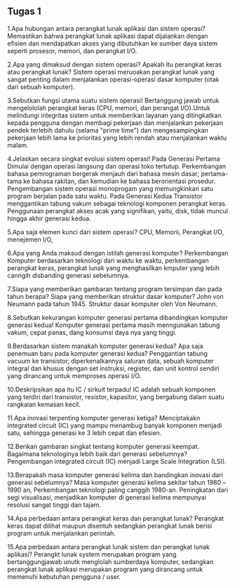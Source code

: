 ## Tugas 1

1.Apa hubungan antara perangkat lunak aplikasi dan sistem operasi?
Memastikan bahwa perangkat lunak aplikasi dapat dijalankan dengan efisien dan mendapatkan akses yang dibutuhkan ke sumber daya sistem seperti prosesor, memori, dan perangkat I/O.

2.Apa yang dimaksud dengan sistem operasi? Apakah itu perangkat keras atau perangkat lunak?
Sistem operasi meruoakan perangkat lunak yang sangat penting dalam menjalankan operasi-operasi dasar komputer (otak dari sebuah komputer). 

3.Sebutkan fungsi utama suatu sistem operasi!
Bertanggung jawab untuk mengelololah perangkat keras (CPU, memori, dan perangat I/O).Untuk melindungi integritas sistem untuk memberikan layanan yang ditingkatkan kepada pengguna dengan membagi pekerjaan dan menjalankan pekerjaan pendek terlebih dahulu (selama "prime time") dan mengesampingkan pekerjaan lebih lama ke prioritas yang lebih rendah atau menjalankan waktu malam.

4.Jelaskan secara singkat evolusi sistem operasi!
Pada Generasi Pertama Dimulai dengan operasi langsung dan operasi toko tertutup. Perkembangan bahasa pemrograman bergerak menjauh dari bahasa mesin dasar; pertama-tama ke bahasa rakitan, dan kemudian ke bahasa berorientasi prosedur. Pengembangan sistem operasi monoprogam yang memungkinkan satu program berjalan pada satu waktu. Pada Generasi Kedua  Transistor menggantikan tabung vakum sebagai teknologi komponen perangkat keras. Penggunaan perangkat akses acak yang signifikan, yaitu, disk, tidak muncul hingga akhir generasi kedua.

5.Apa saja elemen kunci dari sistem operasi?
CPU, Memorii, Perangkat I/O, menejemen I/O, 

6.Apa yang Anda maksud dengan istilah generasi komputer?
Perkembangan Komputer berdasarkan teknologi dari waktu ke waktu, perkembangan perangkat keras, perangkat lunak yang menghasilkan kmputer yang lebih canngih disbanding generasi sebelumnya.

7.Siapa yang memberikan gambaran tentang program tersimpan dan pada tahun berapa? Siapa yang memberikan struktur dasar komputer?
John von Neumann pada tahun 1945. Struktur dasar komputer oleh Von Neumann.

8.Sebutkan kekurangan komputer generasi pertama dibandingkan komputer generasi kedua!
Komputer generasi pertama masih menngunakan tabung vakum, cepat panas, dang konsumsi daya nya yang tinggi.

9.Berdasarkan sistem manakah komputer generasi kedua? Apa saja penemuan baru pada komputer generasi kedua?
Penggantian tabung vacuum ke transistor, diperkenalkannya saluran data, sebuah komputer integral dan khusus dengan set instruksi, register, dan unit kontrol sendiri yang dirancang untuk memproses operasi I/O.

10.Deskripsikan apa itu IC / sirkuit terpadu!
IC adalah sebuah komponen yang terdiri dari transistor, resistor, kapasitor, yang bergabung dalam suatu rangkaian kemasan kecil.

11.Apa inovasi terpenting komputer generasi ketiga?
Menciptakakn integrated circuit (IC) yang mampu menambug banyak komponen menjadi satu, sehingga generasi ke 3 lebih cepat dan efesien.

12.Berikan gambaran singkat tentang komputer generasi keempat. Bagaimana teknologinya lebih baik dari generasi sebelumnya?
Pengembangan integrated circuit (IC) menjadi Large Scale Integration (LSI).

13.Berapakah masa komputer generasi kelima dan bandingkan inovasi dari generasi sebelumnya?
Masa komputer generasi kelima sekitar tahun 1980 –1990 an, Perkembangan teknologi paling canggih 1980-an. Peningkatan dari segi visualisasi, menjadikan komputer di generasi kelima mempunyai resolusi sangat tinggi dan tajam.

14.Apa perbedaan antara perangkat keras dan perangkat lunak?
Perangkat keras dapat dilihat maupun disentuh sedangkan perangkat lunak berisi program untuk menjalankan perintah.

15.Apa perbedaan antara perangkat lunak sistem dan perangkat lunak aplikasi?
Perangkt lunak system merupakan program yang bertanggungjawab unutk menglolah sumberdaya komputer, sedangkan perangkat lunak aplikasi merupakan program yang dirancang untuk memenuhi kebutuhan pengguna / user.
